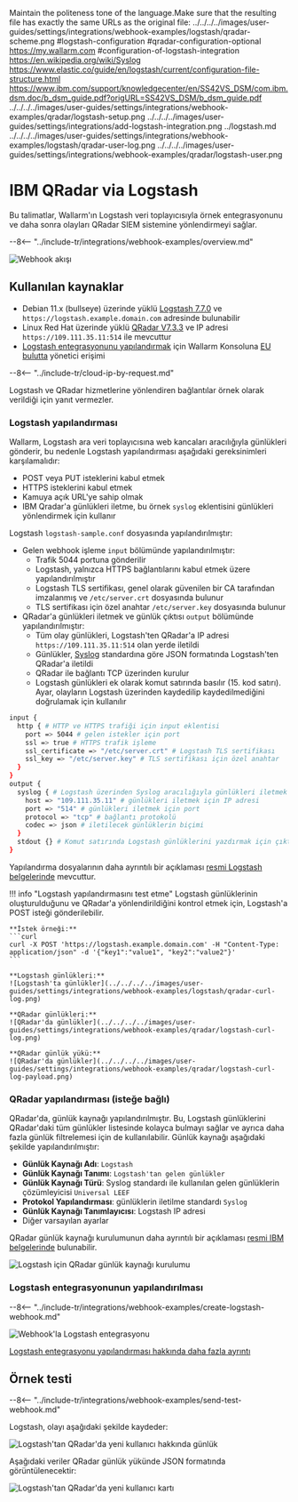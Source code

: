 Maintain the politeness tone of the language.Make sure that the resulting file has exactly the same URLs as the original file:
../../../../images/user-guides/settings/integrations/webhook-examples/logstash/qradar-scheme.png
#logstash-configuration
#qradar-configuration-optional
https://my.wallarm.com
#configuration-of-logstash-integration
https://en.wikipedia.org/wiki/Syslog
https://www.elastic.co/guide/en/logstash/current/configuration-file-structure.html
https://www.ibm.com/support/knowledgecenter/en/SS42VS_DSM/com.ibm.dsm.doc/b_dsm_guide.pdf?origURL=SS42VS_DSM/b_dsm_guide.pdf
../../../../images/user-guides/settings/integrations/webhook-examples/qradar/logstash-setup.png
../../../../images/user-guides/settings/integrations/add-logstash-integration.png
../logstash.md
../../../../images/user-guides/settings/integrations/webhook-examples/logstash/qradar-user-log.png
../../../../images/user-guides/settings/integrations/webhook-examples/qradar/logstash-user.png

# IBM QRadar via Logstash

Bu talimatlar, Wallarm'ın Logstash veri toplayıcısıyla örnek entegrasyonunu ve daha sonra olayları QRadar SIEM sistemine yönlendirmeyi sağlar.

--8<-- "../include-tr/integrations/webhook-examples/overview.md"

![Webhook akışı](../../../../images/user-guides/settings/integrations/webhook-examples/logstash/qradar-scheme.png)

## Kullanılan kaynaklar

* Debian 11.x (bullseye) üzerinde yüklü [Logstash 7.7.0](#logstash-configuration) ve `https://logstash.example.domain.com` adresinde bulunabilir
* Linux Red Hat üzerinde yüklü [QRadar V7.3.3](#qradar-configuration-optional) ve IP adresi `https://109.111.35.11:514` ile mevcuttur
* [Logstash entegrasyonunu yapılandırmak](#configuration-of-logstash-integration) için Wallarm Konsoluna [EU bulutta](https://my.wallarm.com) yönetici erişimi

--8<-- "../include-tr/cloud-ip-by-request.md"

Logstash ve QRadar hizmetlerine yönlendiren bağlantılar örnek olarak verildiği için yanıt vermezler.

### Logstash yapılandırması

Wallarm, Logstash ara veri toplayıcısına web kancaları aracılığıyla günlükleri gönderir, bu nedenle Logstash yapılandırması aşağıdaki gereksinimleri karşılamalıdır:

* POST veya PUT isteklerini kabul etmek
* HTTPS isteklerini kabul etmek
* Kamuya açık URL'ye sahip olmak
* IBM Qradar'a günlükleri iletme, bu örnek `syslog` eklentisini günlükleri yönlendirmek için kullanır

Logstash `logstash-sample.conf` dosyasında yapılandırılmıştır:

* Gelen webhook işleme `input` bölümünde yapılandırılmıştır:
    * Trafik 5044 portuna gönderilir
    * Logstash, yalnızca HTTPS bağlantılarını kabul etmek üzere yapılandırılmıştır
    * Logstash TLS sertifikası, genel olarak güvenilen bir CA tarafından imzalanmış ve `/etc/server.crt` dosyasında bulunur
    * TLS sertifikası için özel anahtar `/etc/server.key` dosyasında bulunur
* QRadar'a günlükleri iletmek ve günlük çıktısı `output` bölümünde yapılandırılmıştır:
    * Tüm olay günlükleri, Logstash'ten QRadar'a IP adresi `https://109.111.35.11:514` olan yerde iletildi
    * Günlükler, [Syslog](https://en.wikipedia.org/wiki/Syslog) standardına göre JSON formatında Logstash'ten QRadar'a iletildi
    * QRadar ile bağlantı TCP üzerinden kurulur
    * Logstash günlükleri ek olarak komut satırında basılır (15. kod satırı). Ayar, olayların Logstash üzerinden kaydedilip kaydedilmediğini doğrulamak için kullanılır

```bash linenums="1"
input {
  http { # HTTP ve HTTPS trafiği için input eklentisi
    port => 5044 # gelen istekler için port
    ssl => true # HTTPS trafik işleme
    ssl_certificate => "/etc/server.crt" # Logstash TLS sertifikası
    ssl_key => "/etc/server.key" # TLS sertifikası için özel anahtar
  }
}
output {
  syslog { # Logstash üzerinden Syslog aracılığıyla günlükleri iletmek için çıktı eklentisi
    host => "109.111.35.11" # günlükleri iletmek için IP adresi
    port => "514" # günlükleri iletmek için port
    protocol => "tcp" # bağlantı protokolü
    codec => json # iletilecek günlüklerin biçimi
  }
  stdout {} # Komut satırında Logstash günlüklerini yazdırmak için çıktı eklentisi
}
```

Yapılandırma dosyalarının daha ayrıntılı bir açıklaması [resmi Logstash belgelerinde](https://www.elastic.co/guide/en/logstash/current/configuration-file-structure.html) mevcuttur.

!!! info "Logstash yapılandırmasını test etme"
    Logstash günlüklerinin oluşturulduğunu ve QRadar'a yönlendirildiğini kontrol etmek için, Logstash'a POST isteği gönderilebilir.

    **İstek örneği:**
    ```curl
    curl -X POST 'https://logstash.example.domain.com' -H "Content-Type: application/json" -d '{"key1":"value1", "key2":"value2"}'
    ```

    **Logstash günlükleri:**
    ![Logstash'ta günlükler](../../../../images/user-guides/settings/integrations/webhook-examples/logstash/qradar-curl-log.png)

    **QRadar günlükleri:**
    ![QRadar'da günlükler](../../../../images/user-guides/settings/integrations/webhook-examples/qradar/logstash-curl-log.png)

    **QRadar günlük yükü:**
    ![QRadar'da günlükler](../../../../images/user-guides/settings/integrations/webhook-examples/qradar/logstash-curl-log-payload.png)

### QRadar yapılandırması (isteğe bağlı)

QRadar'da, günlük kaynağı yapılandırılmıştır. Bu, Logstash günlüklerini QRadar'daki tüm günlükler listesinde kolayca bulmayı sağlar ve ayrıca daha fazla günlük filtrelemesi için de kullanılabilir. Günlük kaynağı aşağıdaki şekilde yapılandırılmıştır:

* **Günlük Kaynağı Adı**: `Logstash`
* **Günlük Kaynağı Tanımı**: `Logstash'tan gelen günlükler`
* **Günlük Kaynağı Türü**: Syslog standardı ile kullanılan gelen günlüklerin çözümleyicisi `Universal LEEF`
* **Protokol Yapılandırması**: günlüklerin iletilme standardı `Syslog`
* **Günlük Kaynağı Tanımlayıcısı**: Logstash IP adresi
* Diğer varsayılan ayarlar

QRadar günlük kaynağı kurulumunun daha ayrıntılı bir açıklaması [resmi IBM belgelerinde](https://www.ibm.com/support/knowledgecenter/en/SS42VS_DSM/com.ibm.dsm.doc/b_dsm_guide.pdf?origURL=SS42VS_DSM/b_dsm_guide.pdf) bulunabilir.

![Logstash için QRadar günlük kaynağı kurulumu](../../../../images/user-guides/settings/integrations/webhook-examples/qradar/logstash-setup.png)

### Logstash entegrasyonunun yapılandırılması

--8<-- "../include-tr/integrations/webhook-examples/create-logstash-webhook.md"

![Webhook'la Logstash entegrasyonu](../../../../images/user-guides/settings/integrations/add-logstash-integration.png)

[Logstash entegrasyonu yapılandırması hakkında daha fazla ayrıntı](../logstash.md)

## Örnek testi

--8<-- "../include-tr/integrations/webhook-examples/send-test-webhook.md"

Logstash, olayı aşağıdaki şekilde kaydeder:

![Logstash'tan QRadar'da yeni kullanıcı hakkında günlük](../../../../images/user-guides/settings/integrations/webhook-examples/logstash/qradar-user-log.png)

Aşağıdaki veriler QRadar günlük yükünde JSON formatında görüntülenecektir:

![Logstash'tan QRadar'da yeni kullanıcı kartı](../../../../images/user-guides/settings/integrations/webhook-examples/qradar/logstash-user.png)
